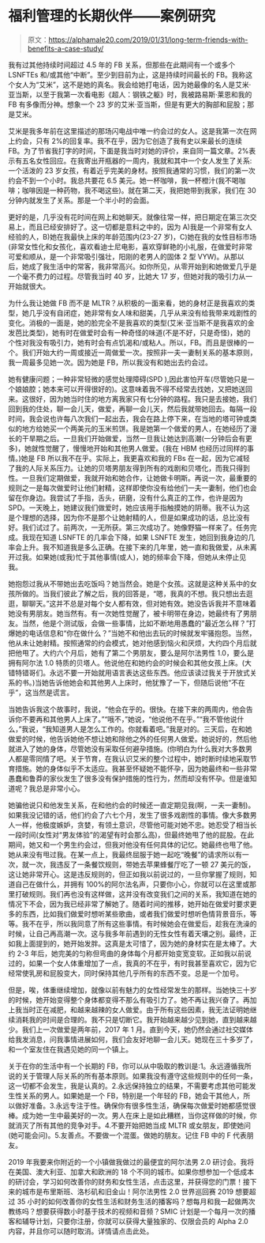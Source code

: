 # 福利管理的长期伙伴——案例研究

> 原文：<https://alphamale20.com/2019/01/31/long-term-friends-with-benefits-a-case-study/>

我有过其他持续时间超过 4.5 年的 FB 关系，但那些在此期间有一个或多个 LSNFTEs 和/或其他“中断”。至少到目前为止，这是持续时间最长的 FB。我称这个女人为“艾米”，这不是她的真名。我会给她打电话，因为她最像的名人是艾米·亚当斯，以至于我第一次看电影《超人：钢铁之躯》时，我被路易斯·莱恩和我的 FB 有多像而分神。想象一个 23 岁的艾米·亚当斯，但是有更大的胸部和屁股；那是艾米。

艾米是我多年前在这里描述的那场闪电战中唯一约会过的女人。这是我第一次在网上约会，只有 2%的回复率。我不在乎，因为它创造了我有史以来最长的连续 FB。为了节省我打字的时间，下面是我当时对她的评价，来自同一篇文章。2%表示有五名女性回应。在我寄出开瓶器的一周内，我就和其中一个女人发生了关系:一个活泼的 23 岁女孩，有着近乎完美的身材。按照我通常的习惯，我们的第一次约会不到一个小时。我总共要花 6.5 美元。她一杯咖啡，我一杯橙汁(我不喝咖啡；咖啡因是一种药物，我不喝这些)。就在第二天，我把她带到我家，我们在 30 分钟内就发生了关系。那是一个半小时的会面。

更好的是，几乎没有花时间在网上和她聊天。就像往常一样，把日期定在第三次交易上，而且已经安排好了。这一切都是意料之中的，因为 A)我是一个非常有女人经验的人，B)她在我最快上床的年龄范围内(23-27 岁)，C)她在我的女性目标市场(非常女性化和女孩化，喜欢看迪士尼电影，喜欢穿鲜艳的小礼服，在做爱时非常可爱和顺从，是一个非常吸引强壮，阳刚的老男人的固体 2 型 VYW)。从那以后，她成了我生活中的常客，我非常高兴。如你所见，从零开始到和她做爱几乎是一个毫不费力的过程。尽管我当时 40 岁，比她大 17 岁，但她对我的吸引力从一开始就很大。

为什么我让她做 FB 而不是 MLTR？从积极的一面来看，她的身材正是我喜欢的类型，她几乎没有自闭症，她非常有女人味和甜美，几乎从来没有给我带来戏剧性的变化。消极的一面是，她的脸完全不是我喜欢的类型(艾米·亚当斯不是我喜欢的金发芭比类型)，她有时在做爱时会有一种奇怪的味道(不是不好，只是奇怪)，她的个性对我没有吸引力，她有时会有点饥渴和/或粘人。所以，FB。而且是很棒的一个。我们开始大约一周或接近一周做爱一次。按照非一夫一妻制关系的基本原则，我一周最多见她一次。因为她是 FB，所以我没有和她出去约会过。

她有健康问题；一种非常轻微的感觉处理障碍(SPD ),因此害怕开车(尽管她只是一个娘娘腔；她本来可以开得很好的)。这意味着我不得不经常去找她，又把她送回来。这很好，因为她当时住的地方离我家只有七分钟的路程。我只是去接她，我们回到我的住处，聊一会儿天，做爱，再聊一会儿天，然后我就带她回去。每隔一段时间，我会说也许每八次我们一起出去，我会在路上停下来，在当地的塔可钟或类似的地方给她买一个两美元的玉米煎饼。我是她第一个做爱的男人，在她经历了漫长的干旱期之后。一旦我们开始做爱，当然一旦我让她达到高潮(一分钟后会有更多)，她就性觉醒了，慢慢地开始和其他男人做爱。(我在 HBM 也经历过同样的事情。)她是 FB 所以我不在乎。实际上，我更喜欢和我的 FBs 在一起，因为它减轻了我的人际关系压力。让她的贝塔男朋友得到所有的戏剧和贝塔化，而我只得到性。一旦我们定期做爱，我就开始和她合作，让她做卡明斯。再说一次，最重要的规则之一是每次做爱时让他们射精，这样即使你没有给他们一夫一妻制，他们也会留在你身边。我尝试了手指，舌头，研磨，没有什么真正的工作，也许是因为 SPD。一天晚上，她建议我们做爱时，她应该用手指触摸她的阴蒂。我不认为这是个理想的选择，因为你不是那个让她射精的人，但是如果成功的话，总比没有好。我们试过了。前两次，一无所获。第三次成功了。她像野猫一样来了。任务完成。我现在知道 LSNFTE 的几率会下降，如果 LSNFTE 发生，她回到我身边的几率会上升。我不知道我是多么正确。在接下来的几年里，她一直和我做爱，从未离开过我。如果她(或我)忙于其他事情(或人)，她的频率会下降，但她从未停止见我。

她抱怨过我从不带她出去吃饭吗？她当然会。她是个女孩。这就是这种关系中的女孩所做的。当我们彼此了解之后，我的回答是，“嗯，我真的不想。我只想出去逛逛，聊聊天。”这并不总是对每个女人都有效，但对她有效。她没告诉我并不意味着她没有男朋友。她当然有。有一次她性觉醒了，被卡明带在身边，她最终有了男朋友。当然，他是个测试版，会做一些事情，比如不断地用愚蠢的“最近怎么样？”打爆她的电话信息和“你在做什么？”当她不和他出去玩的时候就发牢骚抱怨。当然，他从未让她射精。按照通常的约会模式，她对他感到恼火和厌烦，大约四个月后就把他甩了。大约六个月后，她有了第二个男朋友，要么是阿尔法男性 1.0，要么是拥有阿尔法 1.0 特质的贝塔人。他说他在和她约会的时候会和其他女孩上床。(大错特错哥们。永远不要一开始就用语言表达这些东西。他应该读过我关于开放式关系的书。)当她告诉他她会和其他男人上床时，他犹豫了一下，但随后说他“不在乎”，这当然是谎言。

当她告诉我这个故事时，我说，“他会在乎的。很快。在接下来的两周内，他会告诉你不要再和其他男人上床了。”“哦不，”她说，“他说他不在乎。”“我不管他说什么，”我说，“我知道男人是怎么工作的。你就看着吧。”我是对的。三天后，在和她做爱的时候，他告诉她他不想让她和除他之外的任何男人做爱。她说好的，然后他就进入了她的身体，尽管她没有采取任何避孕措施。(你明白为什么我对大多数男人都是零同情了吧。关于节育，在我认识艾米的整个过程中，她时断时续地采取节育措施。她的身体似乎不太适应。我甚至怀疑她不能怀孕，因为她最终和一些非常愚蠢和鲁莽的家伙发生了很多没有保护措施的性行为，然而却没有怀孕。但是谁知道呢？我总是非常小心。

她骗他说只和他发生关系，在和他约会的时候还一直定期见我(啊，一夫一妻制)。如果我没记错的话，他们约会了六七个月，发生了很多戏剧性的事情。像大多数男人一样，他极度嫉妒，贪婪，有领土意识，尽管他可能对她不忠。她忍受了相当长一段时间(女性对“男友体验”的渴望有时会那么高)，但最终她甩了他的屁股。在此期间，她又和一个男生约会过，但我对他没有任何具体的记忆。她最终也甩了他。她从来没有甩过我。在某一点上，我最终屈服于她一起吃“晚餐”的请求所以有一次，就一次，我违反了一条餐饮规则，带她去苹果蜂餐厅吃了一顿 27 美元的饭，这让她非常开心。这是违反规则的，但正如我以前说过的，一旦你掌握了规则，知道自己在做什么，并拥有 100%的阿尔法名声，只要你小心，你就可以在这里或那里打破规则。我们再也没有这样做，这并没有改变我们之间的关系，我知道在她的情况下不会，因为我已经非常了解她了。随着时间的推移，她开始在做爱时要求更多的东西，比如我们做爱时想听某些歌曲，或者我们做爱时想听色情背景音乐，等等。我不在乎，所以我同意了所有这些事情。有时候她会在做爱后，趁我在洗澡的时候，让自己再高潮一次。这与我多年前遇到的无性女性有着天壤之别。最终，正如我上面提到的，她开始发胖。这真是太可惜了，因为她的身材实在是太棒了。大约 2-3 年后，她完美的匀称但弯曲的身体每个月都开始变宽变软。正如我以前说过的，如果一个女人体重增加了一点，我真的不在乎，有时我甚至喜欢它，因为它经常使乳房和屁股变大，同时保持其他几乎所有的东西不变。总是一个加号。

但是，唉，体重继续增加，就像以前有魅力的女性经常发生的那样。当她快三十岁的时候，她开始变得整个身体都变得不那么有吸引力了。她不再让我兴奋了。再加上我当时正在减肥，和越来越辣的女人做爱。由于所有这些因素，我无法证明她继续消耗我的时间是合理的。我不只是切断它。我开始越来越少见到她，直到越来越少。我们上一次做爱是两年前，2017 年 1 月。直到今天，她仍然会通过社交媒体给我发消息，问我事情进展如何，我们会友好地聊一会儿天。她现在三十多岁了，和一个室友住在我遇见她的同一个镇上。

关于在你的生活中有一个长期的 FB，你可以从中吸取的教训是:1。永远遵循我所说的关于管理人际关系的所有基本原则。如果我没有遵守这些规则中的任何一条，这一切都不会发生，我是认真的。2.永远保持独立的结果，不需要考虑其他可能发生性关系的男人。如果她是一个 FB，特别是一个年轻的 FB，她会干其他人，所以做好准备。3.永远专注于性。确保你有很多性生活，确保每次做爱时她都感觉很棒。成为她一生中最美好的一次。男人在床上是如此糟糕，当你这样做的时候，你就消灭了所有其他的竞争对手。4.不要开始把她当成 MLTR 或女朋友，即使她问(她可能会问)。5.友善点。不要做一个混蛋。做她的朋友。记住 FB 中的 F 代表朋友。

2019 年我要来你附近的一个小镇做我做过的最便宜的阿尔法男 2.0 研讨会。我将在美国、澳大利亚、加拿大和欧洲的 18 个不同的城市。如果你想参加一个低成本的研讨会，学习如何改善你的财务和女性生活，点击这里，并获得您的门票！接下来的城市是布里斯班、洛杉矶和旧金山！阿尔法男性 2.0 世界巡回赛 2019 想要超过 35 小时的如何改善你的女性生活和财务生活的播客吗？想每月和我一起做两次教练吗？想要获得数小时基于技术的视频和音频？SMIC 计划是一个每月一次的播客和辅导计划，只要你注册，你就可以获得大量独家的、仅限会员的 Alpha 2.0 内容，并且你可以随时取消。详情请点击此处。